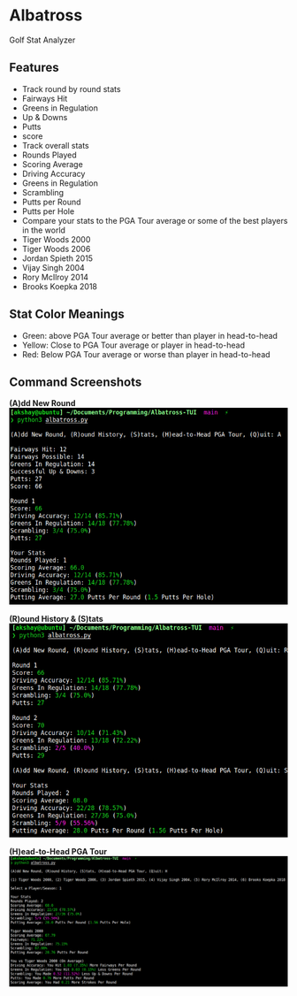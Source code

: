 # Albatross
Golf Stat Analyzer


## Features

- Track round by round stats
 - Fairways Hit
 - Greens in Regulation
 - Up & Downs
 - Putts
 - score
- Track overall stats
 - Rounds Played
 - Scoring Average
 - Driving Accuracy
 - Greens in Regulation
 - Scrambling
 - Putts per Round
 - Putts per Hole
- Compare your stats to the PGA Tour average or some of the best players in the world
 - Tiger Woods 2000
 - Tiger Woods 2006
 - Jordan Spieth 2015
 - Vijay Singh 2004
 - Rory McIlroy 2014
 - Brooks Koepka 2018


## Stat Color Meanings

- Green: above PGA Tour average or better than player in head-to-head
- Yellow: Close to PGA Tour average or player in head-to-head
- Red: Below PGA Tour average or worse than player in head-to-head


## Command Screenshots

**(A)dd New Round**
![Screenshot 1](./images/screenshot_1.png)

**(R)ound History & (S)tats**
![Screenshot 1](./images/screenshot_2.png)

**(H)ead-to-Head PGA Tour**
![Screenshot 1](./images/screenshot_3.png)
